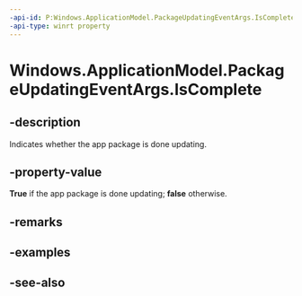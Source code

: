 ```yaml
---
-api-id: P:Windows.ApplicationModel.PackageUpdatingEventArgs.IsComplete
-api-type: winrt property
---
```


<!-- Property syntax
public bool IsComplete { get; }
-->

# Windows.ApplicationModel.PackageUpdatingEventArgs.IsComplete

## -description
Indicates whether the app package is done updating.

## -property-value
**True** if the app package is done updating; **false** otherwise.

## -remarks

## -examples

## -see-also

